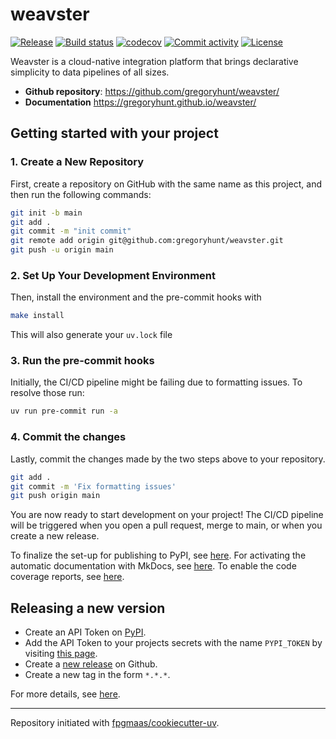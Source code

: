 # weavster

[![Release](https://img.shields.io/github/v/release/gregoryhunt/weavster)](https://img.shields.io/github/v/release/gregoryhunt/weavster)
[![Build status](https://img.shields.io/github/actions/workflow/status/gregoryhunt/weavster/main.yml?branch=main)](https://github.com/gregoryhunt/weavster/actions/workflows/main.yml?query=branch%3Amain)
[![codecov](https://codecov.io/gh/gregoryhunt/weavster/branch/main/graph/badge.svg)](https://codecov.io/gh/gregoryhunt/weavster)
[![Commit activity](https://img.shields.io/github/commit-activity/m/gregoryhunt/weavster)](https://img.shields.io/github/commit-activity/m/gregoryhunt/weavster)
[![License](https://img.shields.io/github/license/gregoryhunt/weavster)](https://img.shields.io/github/license/gregoryhunt/weavster)

Weavster is a cloud-native integration platform that brings declarative simplicity to data pipelines of all sizes.

- **Github repository**: <https://github.com/gregoryhunt/weavster/>
- **Documentation** <https://gregoryhunt.github.io/weavster/>

## Getting started with your project

### 1. Create a New Repository

First, create a repository on GitHub with the same name as this project, and then run the following commands:

```bash
git init -b main
git add .
git commit -m "init commit"
git remote add origin git@github.com:gregoryhunt/weavster.git
git push -u origin main
```

### 2. Set Up Your Development Environment

Then, install the environment and the pre-commit hooks with

```bash
make install
```

This will also generate your `uv.lock` file

### 3. Run the pre-commit hooks

Initially, the CI/CD pipeline might be failing due to formatting issues. To resolve those run:

```bash
uv run pre-commit run -a
```

### 4. Commit the changes

Lastly, commit the changes made by the two steps above to your repository.

```bash
git add .
git commit -m 'Fix formatting issues'
git push origin main
```

You are now ready to start development on your project!
The CI/CD pipeline will be triggered when you open a pull request, merge to main, or when you create a new release.

To finalize the set-up for publishing to PyPI, see [here](https://fpgmaas.github.io/cookiecutter-uv/features/publishing/#set-up-for-pypi).
For activating the automatic documentation with MkDocs, see [here](https://fpgmaas.github.io/cookiecutter-uv/features/mkdocs/#enabling-the-documentation-on-github).
To enable the code coverage reports, see [here](https://fpgmaas.github.io/cookiecutter-uv/features/codecov/).

## Releasing a new version

- Create an API Token on [PyPI](https://pypi.org/).
- Add the API Token to your projects secrets with the name `PYPI_TOKEN` by visiting [this page](https://github.com/gregoryhunt/weavster/settings/secrets/actions/new).
- Create a [new release](https://github.com/gregoryhunt/weavster/releases/new) on Github.
- Create a new tag in the form `*.*.*`.

For more details, see [here](https://fpgmaas.github.io/cookiecutter-uv/features/cicd/#how-to-trigger-a-release).

---

Repository initiated with [fpgmaas/cookiecutter-uv](https://github.com/fpgmaas/cookiecutter-uv).
